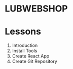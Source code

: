 # LUBWEBSHOP

# Lessons

1. Introduction
2. Install Tools
3. Create React App
4. Create Git Repository
